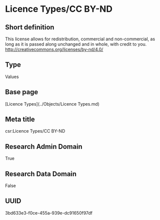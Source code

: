 # Licence Types/CC BY-ND
## Short definition
This license allows for redistribution, commercial and non-commercial, as long as it is passed along unchanged and in whole, with credit to you. http://creativecommons.org/licenses/by-nd/4.0/
## Type
Values
## Base page
[Licence Types](../Objects/Licence Types.md)
## Meta title
csr:Licence Types/CC BY-ND
## Research Admin Domain
True
## Research Data Domain
False
## UUID
3bd633e3-f0ce-455a-939e-dc91650f97df
